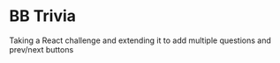 # BB Trivia

Taking a React challenge and extending it to add multiple questions and prev/next buttons
